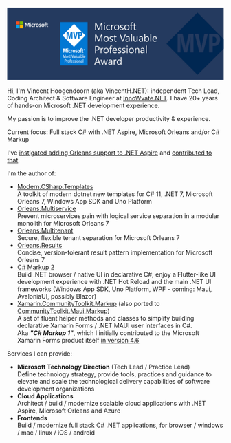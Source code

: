 ![Header](img/header.jpg)

Hi, I'm Vincent Hoogendoorn (aka VincentH.NET): independent Tech Lead, Coding Architect & Software Engineer at [InnoWvate.NET](http://InnoWvate.NET). I have 20+ years of hands-on Microsoft .NET development experience.

My passion is to improve the .NET developer productivity & experience.

Current focus: Full stack C# with .NET Aspire, Microsoft Orleans and/or C# Markup

I've [instigated adding Orleans support to .NET Aspire](https://github.com/dotnet/aspire/issues/724) and [contributed to that](https://github.com/dotnet/aspire/pulls?q=is%3Apr+author%3AVincentH-Net+is%3Aclosed).

I'm the author of:
- [Modern.CSharp.Templates](https://github.com/Applicita/Modern.CSharp.Templates)<br />
  A toolkit of modern dotnet new templates for C# 11, .NET 7, Microsoft Orleans 7, Windows App SDK and Uno Platform
- [Orleans.Multiservice](https://github.com/Applicita/Orleans.Multiservice)<br />
  Prevent microservices pain with logical service separation in a modular monolith for Microsoft Orleans 7
- [Orleans.Multitenant](https://github.com/Applicita/Orleans.Multitenant)<br />
  Secure, flexible tenant separation for Microsoft Orleans 7
- [Orleans.Results](https://github.com/Applicita/Orleans.Results)<br />
  Concise, version-tolerant result pattern implementation for Microsoft Orleans 7
- [C# Markup 2](https://github.com/VincentH-Net/CSharpForMarkup)<br />
  Build .NET browser / native UI in declarative C#; enjoy a Flutter-like UI development experience with .NET Hot Reload and the main .NET UI frameworks (Windows App SDK, Uno Platform, WPF - coming: Maui, AvaloniaUI, possibly Blazor)
- [Xamarin.CommunityToolkit.Markup](https://www.nuget.org/packages/Xamarin.CommunityToolkit.Markup) (also ported to [CommunityToolkit.Maui.Markup](https://www.nuget.org/packages/CommunityToolkit.Maui.Markup))<br />
  A set of fluent helper methods and classes to simplify building declarative Xamarin Forms / .NET MAUI user interfaces in C#.<br />
    Aka _**"C# Markup 1"**_, which I initially contributed to the Microsoft Xamarin Forms product itself [in version 4.6](https://github.com/VincentH-Net/CSharpForMarkup/tree/csharpformarkup1-archive#csharpformarkup-is-incorporated-in-xamarin-forms-46)

Services I can provide:
- **Microsoft Technology Direction** (Tech Lead / Practice Lead)<br />
  Define technology strategy, provide tools, practices and guidance to elevate and scale the technological delivery capabilities of software development organizations
- **Cloud Applications**<br />
  Architect / build / modernize scalable cloud applications with .NET Aspire, Microsoft Orleans and Azure
- **Frontends**<br />
  Build / modernize full stack C# .NET applications, for browser / windows / mac / linux / iOS / android


